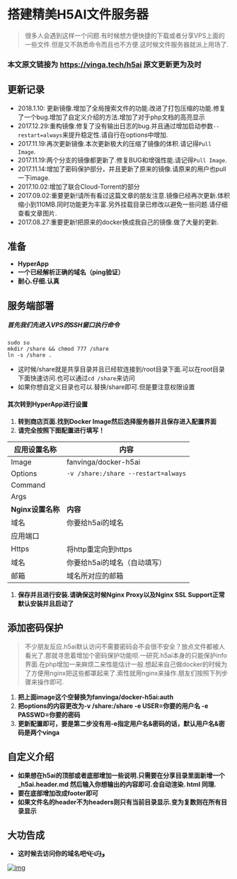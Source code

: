 # 搭建精美H5AI文件服务器

> 很多人会遇到这样一个问题.有时候想方便快捷的下载或者分享VPS上面的一些文件.但是又不熟悉命令而且也不方便.这时候文件服务器就派上用场了.

### 本文原文链接为 https://vinga.tech/h5ai 原文更新更为及时

## 更新记录

- 2018.1.10: 更新镜像.增加了全局搜索文件的功能.改进了打包压缩的功能.修复了一个bug.增加了自定义介绍的方法.增加了对于php文档的高亮显示
- 2017.12.29:重构镜像.修复了没有输出日志的bug.并且通过增加启动参数`--restart=always`来提升稳定性.请自行在options中增加.
- 2017.11.19:再次更新镜像.本次更新极大的压缩了镜像的体积.请记得`Pull Image`.
- 2017.11.19:两个分支的镜像都更新了.修复BUG和增强性能.请记得`Pull Image`.
- 2017.11.14:增加了密码保护部分，并且更新了原来的镜像.请原来的用户也pull一下image.
- 2017.10.02:增加了联合Cloud-Torrent的部分
- 2017.09.02:重要更新!请所有看过这篇文章的朋友注意.镜像已经再次更新.体积缩小到110MB.同时功能更为丰富.另外挂载目录已修改以避免一些问题.请仔细查看文章图片.
- 2017.08.27:重要更新!把原来的docker换成我自己的镜像.做了大量的更新.

## 准备

- **HyperApp**
- **一个已经解析正确的域名（ping验证）**
- **耐心.仔细.认真**

## 服务端部署

##### 首先我们先进入VPS的SSH窗口执行命令

```
sudo su
mkdir /share && chmod 777 /share
ln -s /share .
```

- 这时候/share就是共享目录并且已经软连接到/root目录下面.可以在root目录下面快速访问.也可以通过`cd /share`来访问
- 如果你想自定义目录也可以.替换/share即可.但是要注意权限设置

#### 其次转到HyperApp进行设置

1. **转到商店页面.找到Docker Image然后选择服务器并且保存进入配置界面**
2. **请完全按照下图配置进行填写！**

| 应用设置名称      | 内容                                |
| ----------------- | ----------------------------------- |
| Image             | fanvinga/docker-h5ai                |
| Options           | `-v /share:/share --restart=always` |
| Command           |                                     |
| Args              |                                     |
| **Nginx设置名称** | **内容**                            |
| 域名              | 你要给h5ai的域名                    |
| 应用端口          |                                     |
| Https             | 将http重定向到https                 |
| 域名              | 你要给h5ai的域名（自动填写）        |
| 邮箱              | 域名所对应的邮箱                    |

1. **保存并且进行安装.请确保这时候Nginx Proxy以及Nginx SSL Support正常默认安装并且启动了**

## 添加密码保护

> 不少朋友反应.h5ai默认访问不需要密码会不会很不安全？放点文件都被人看光了.那就寻思着增加个密码保护功能呗.一研究.h5ai本身的只能保护info界面.在php增加一来麻烦二来性能估计一般.想起来自己做docker的时候为了方便用nginx把这些都罩起来了.索性就用nginx来操作.朋友们按照下列步骤来操作即可.

1. **把上面image这个空替换为fanvinga/docker-h5ai:auth**
2. **把options的内容更改为-v /share:/share -e USER=你要的用户名 -e PASSWD=你要的密码**
3. **更新配置即可，要是第二步没有用-e指定用户名&密码的话，默认用户名&密码是两个vinga**

## 自定义介绍

- **如果想在h5ai的顶部或者底部增加一些说明.只需要在分享目录里面新增一个 _h5ai.header.md 然后输入你想输出的内容即可.会自动渲染. html 同理.**
- **要在底部增加改成footer即可**
- **如果文件名的header不为headers则只有当前目录显示.变为复数则在所有目录显示**

## 大功告成

- **这时候去访问你的域名吧٩(˃̶͈̀௰˂̶͈́)و**

[![img](https://vinga.tech/images/banner.png)](https://vinga.tech)
